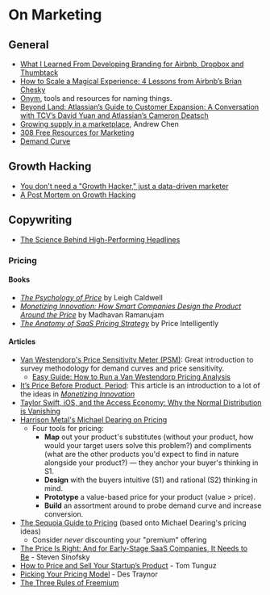 # On Marketing 

## General
- [What I Learned From Developing Branding for Airbnb, Dropbox and Thumbtack](https://firstround.com/review/what-i-learned-from-developing-branding-for-airbnb-dropbox-and-thumbtack/)
- [How to Scale a Magical Experience: 4 Lessons from Airbnb’s Brian Chesky](https://medium.com/@reidhoffman/how-to-scale-a-magical-experience-4-lessons-from-airbnbs-brian-chesky-eca0a182f3e3)
- [Onym](https://onym.co/), tools and resources for naming things.
- [Beyond Land: Atlassian’s Guide to Customer Expansion: A Conversation with TCV’s David Yuan and Atlassian’s Cameron Deatsch](https://www.tcv.com/news/beyond-land-atlassians-guide-customer-expansion-conversation-tcvs-david-yuan-atlassians-cameron-deatsch/)
- [Growing supply in a marketplace](https://twitter.com/andrewchen/status/1143540545400102912), Andrew Chen
- [308 Free Resources for Marketing](https://usefyi.com/templates/marketing-templates/)
- [Demand Curve](https://www.demandcurve.com/)

## Growth Hacking
- [You don't need a "Growth Hacker," just a data-driven marketer](https://www.clickz.com/you-dont-need-a-growth-hacker-just-a-data-driven-marketer/109610/)
- [A Post Mortem on Growth Hacking](https://medium.com/@ibringtraffic/a-post-mortem-on-growth-hacking-f2824ec6d7ec)

## Copywriting
- [The Science Behind High-Performing Headlines](https://www.crazyegg.com/blog/high-performing-headlines/)

### Pricing

#### Books

- [*The Psychology of Price*](https://www.amazon.com/Psychology-Price-increase-customer-satisfaction-ebook/dp/B00AFT2DO2) by Leigh Caldwell
- [*Monetizing Innovation: How Smart Companies Design the Product Around the Price*](https://www.amazon.com/Monetizing-Innovation-Companies-Design-Product/dp/1536631078) by Madhavan Ramanujam
- [*The Anatomy of SaaS Pricing Strategy*](https://www.priceintelligently.com/hubfs/Price-Intelligently-SaaS-Pricing-Strategy.pdf) by Price Intelligently

#### Articles

- [Van Westendorp's Price Sensitivity Meter (PSM)](https://en.wikipedia.org/wiki/Van_Westendorp%27s_Price_Sensitivity_Meter): Great introduction to survey methodology for demand curves and price sensitivity.
    - [Easy Guide: How to Run a Van Westendorp Pricing Analysis](https://apollonsky.me/how-to-van-westendorp-analysis-excel/)
- [It’s Price Before Product. Period](https://firstround.com/review/its-price-before-product-period/): This article is an introduction to a lot of the ideas in *[Monetizing Innovation](https://www.amazon.com/Monetizing-Innovation-Companies-Design-Product/dp/1536631078)*
- [Taylor Swift, iOS, and the Access Economy: Why the Normal Distribution is Vanishing](https://alexdanco.com/2015/12/17/taylor-swift-ios-and-the-access-economy-why-the-normal-distribution-is-vanishing/)
- [Harrison Metal's Michael Dearing on Pricing](https://www.slideshare.net/heavybit/heavybit-presents-harrison-metals-michael-dearing-on-pricing)
    - Four tools for pricing:
        - **Map** out your product's substitutes (without your product, how would your target users solve this problem?) and compliments (what are the other products you'd expect to find in nature alongside your product?) — they anchor your buyer's thinking in S1.
        - **Design** with the buyers intuitive (S1) and rational (S2) thinking in mind.
        - **Prototype** a value-based price for your product (value > price).
        - **Build** an assortment around to probe demand curve and increase conversion.
- [The Sequoia Guide to Pricing](https://www.sequoiacap.com/grove/posts/afed/pricing-your-product) (based onto Michael Dearing's pricing ideas)
    - Consider *never* discounting your "premium" offering
- [The Price Is Right: And for Early-Stage SaaS Companies, It Needs to Be](http://a16z.com/2014/05/19/saas-pricing-strategies/) - Steven Sinofsky
- [How to Price and Sell Your Startup’s Product](http://tomtunguz.com/your-startups-pricing-plan/) - Tom Tunguz
- [Picking Your Pricing Model](http://blog.intercom.io/picking-your-pricing-model/) - Des Traynor
- [The Three Rules of Freemium](https://medium.com/point-nine-news/the-three-rules-of-freemium-ebd85dfc6e5a)
